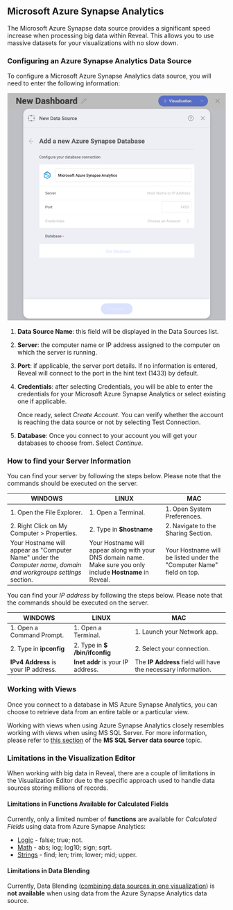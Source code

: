 ## Microsoft Azure Synapse Analytics

The Microsoft Azure Synapse data source provides a significant speed
increase when processing big data within Reveal. This allows you to use
massive datasets for your visualizations with no slow down.

### Configuring an Azure Synapse Analytics Data Source

To configure a Microsoft Azure Synapse Analytics data source, you will
need to enter the following information:

![Configuring azure synapse data source dialog](images/synapse-azure-configuration.png)

1.  **Data Source Name**: this field will be displayed in the Data
    Sources list.

2.  **Server**: the computer name or IP address assigned to the computer
    on which the server is running.

3.  **Port**: if applicable, the server port details. If no information
    is entered, Reveal will connect to the port in the hint text (1433)
    by default.

4.  **Credentials**: after selecting Credentials, you will be able to
    enter the credentials for your Microsoft Azure Synapse Analytics or
    select existing one if applicable.

    Once ready, select *Create Account*. You can verify whether the
    account is reaching the data source or not by selecting Test
    Connection.

5.  **Database**: Once you connect to your account you will get your databases to choose from.
Select *Continue*.

### How to find your Server Information

You can find your server by following the steps below. Please note that
the commands should be executed on the server.


| WINDOWS                                                                                                         | LINUX                                                                                                         | MAC                                                                  |
| --------------------------------------------------------------------------------------------------------------- | ------------------------------------------------------------------------------------------------------------- | -------------------------------------------------------------------- |
| 1\. Open the File Explorer.                                                                                     | 1\. Open a Terminal.                                                                                          | 1\. Open System Preferences.                                         |
| 2\. Right Click on My Computer \> Properties.                                                                   | 2\. Type in **$hostname**                                                                                     | 2\. Navigate to the Sharing Section.                                 |
| Your Hostname will appear as "Computer Name" under the *Computer name, domain and workgroups settings* section. | Your Hostname will appear along with your DNS domain name. Make sure you only include **Hostname** in Reveal. | Your Hostname will be listed under the "Computer Name" field on top. |

You can find your *IP address* by following the steps below. Please note
that the commands should be executed on the server.

| WINDOWS                              | LINUX                             | MAC                                                           |
| ------------------------------------ | --------------------------------- | ------------------------------------------------------------- |
| 1\. Open a Command Prompt.           | 1\. Open a Terminal.              | 1\. Launch your Network app.                                  |
| 2\. Type in **ipconfig**             | 2\. Type in **$ /bin/ifconfig**   | 2\. Select your connection.                                   |
| **IPv4 Address** is your IP address. | **Inet addr** is your IP address. | The **IP Address** field will have the necessary information. |

### Working with Views

Once you connect to a database in MS Azure Synapse Analytics, you can
choose to retrieve data from an entire table or a particular view.

Working with views when using Azure Synapse Analytics closely resembles
working with views when using MS SQL Server. For more information,
please refer to [this section](Microsoft-SQL-Server.html#working-with-views)
of the **MS SQL Server data source** topic.

### Limitations in the Visualization Editor

When working with big data in Reveal, there are a couple of limitations
in the Visualization Editor due to the specific approach used to handle
data sources storing millions of records.

#### Limitations in Functions Available for Calculated Fields

Currently, only a limited number of **functions** are available for
*Calculated Fields* using data from Azure Synapse Analytics:

- [Logic](~/en/fields/logic-calculated-fields.md) - false; true; not.
- [Math](~/en/fields/math-calculated-fields.md) - abs; log; log10; sign; sqrt.
- [Strings](~/en/fields/string-calculated-fields.md) - find; len; trim; lower; mid; upper.

#### Limitations in Data Blending

Currently, Data Blending ([combining data sources in one visualization](data-blending.md)) is **not available** when using data from the Azure Synapse Analytics data source.
